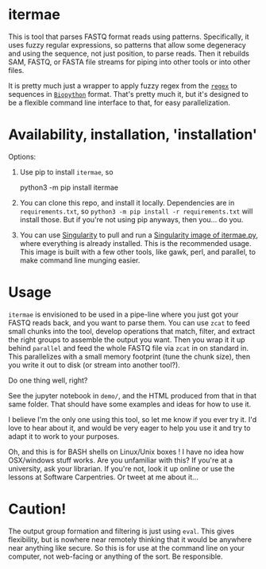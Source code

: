# itermae

This is tool that parses FASTQ format reads using patterns. 
Specifically, it uses fuzzy regular expressions, so patterns that allow some
degeneracy and using the sequence, not just position, to parse reads.
Then it rebuilds SAM, FASTQ, or FASTA file streams for piping into other tools
or into other files.

It is pretty much just a wrapper to apply fuzzy regex from the 
[`regex`](https://pypi.org/project/regex/)
to sequences in 
[`Biopython`](https://pypi.org/project/biopython/) 
format. That's pretty much it, but it's designed
to be a flexible command line interface to that, for easy parallelization.

# Availability, installation, 'installation'

Options:

1. Use pip to install `itermae`, so 

    python3 -m pip install itermae

1. You can clone this repo, and install it locally. Dependencies are in
    `requirements.txt`, so 
    `python3 -m pip install -r requirements.txt` will install those.
    But if you're not using pip anyways, then you... do you.

1. You can use [Singularity](syslab.org) to pull and run a 
    [Singularity image of itermae.py](), where everything is already installed.
    This is the recommended usage. This image is built with a few other tools,
    like gawk, perl, and parallel, to make command line munging easier.

# Usage

`itermae` is envisioned to be used in a pipe-line where you just got your
FASTQ reads back, and you want to parse them. You can use `zcat` to feed
small chunks into the tool, develop operations that match, filter, and extract
the right groups to assemble the output you want. Then you wrap it it up behind
`parallel` and feed the whole FASTQ file via `zcat` in on standard in.
This parallelizes with a small memory footprint (tune the chunk size), then
you write it out to disk (or stream into another tool?).

Do one thing well, right?

See the jupyter notebook in `demo/`, and the HTML produced from that in that
same folder. That should have some examples and ideas for how to use it.

I believe I'm the only one using this tool, so let me know if you ever try it.
I'd love to hear about it, and would be very eager to help you use it and
try to adapt it to work to your purposes. 

Oh, and this is for BASH shells on Linux/Unix boxes ! I have no idea how
OSX/windows stuff works. Are you unfamiliar with this? If you're at a 
university, ask your librarian. If you're not, look it up online or use the
lessons at Software Carpentries. Or tweet at me about it...

# Caution!

The output group formation and filtering is just using `eval`. This gives
flexibility, but is nowhere near remotely thinking that it would be anywhere
near anything like secure. So this is for use at the command line on your
computer, not web-facing or anything of the sort. Be responsible.

